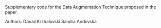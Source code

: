 Supplementary code for the Data Augmentation Technique proposed in the paper.

Authors:
Danail Krzhalovski
Sandra Andovska
